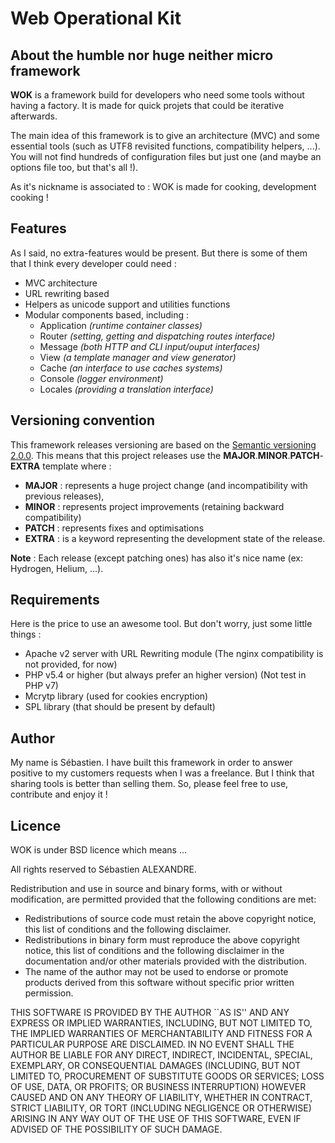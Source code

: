 # Web Operational Kit

## About the humble nor huge neither micro framework

**WOK** is a framework build for developers who need some tools without having a factory.  It is made for quick projets that could be iterative afterwards.

The main idea of this framework is to give an architecture  (MVC) and some essential tools (such as UTF8 revisited functions, compatibility helpers, ...). You will not find hundreds of configuration files but just one (and maybe an options file too, but that's all !).

As it's nickname is associated to : WOK is made for cooking, development cooking !

## Features

As I said, no extra-features would be present. But there is some of them that I think every developer could need :

- MVC architecture
- URL rewriting based
- Helpers as unicode support and utilities functions
- Modular components based, including :
    - Application _(runtime container classes)_
    - Router _(setting, getting and dispatching routes interface)_
    - Message _(both HTTP and CLI input/ouput interfaces)_
    - View _(a template manager and view generator)_
    - Cache _(an interface to use caches systems)_
    - Console _(logger environment)_
    - Locales _(providing a translation interface)_


## Versioning convention

This framework releases versioning are based on the [Semantic versioning 2.0.0](http://semver.org/). This means that this project releases use the **MAJOR**.**MINOR**.**PATCH**-**EXTRA** template where :

- **MAJOR** : represents a huge project change (and incompatibility with previous releases),
- **MINOR** : represents project improvements (retaining backward compatibility)
- **PATCH** : represents fixes and optimisations
- **EXTRA** : is a keyword representing the development state of the release.

**Note** : Each release (except patching ones) has also it's nice name (ex: Hydrogen, Helium, ...).


## Requirements

Here is the price to use an awesome tool. But don't worry, just some little things :

- Apache v2 server with URL Rewriting module (The nginx compatibility is not provided, for now)
- PHP v5.4 or higher (but always prefer an higher version) (Not test in PHP v7)
- Mcrytp library (used for cookies encryption)
- SPL library (that should be present by default)


## Author

My name is Sébastien. I have built this framework in order to answer positive to my customers requests when I was a freelance. But I think that sharing tools is better than selling them. So, please feel free to use, contribute and enjoy it !


## Licence

WOK is under BSD licence which means ...

All rights reserved to Sébastien ALEXANDRE.

Redistribution and use in source and binary forms, with or without
modification, are permitted provided that the following conditions
are met:

* Redistributions of source code must retain the above copyright
  notice, this list of conditions and the following disclaimer.
* Redistributions in binary form must reproduce the above copyright
  notice, this list of conditions and the following disclaimer in the
  documentation and/or other materials provided with the distribution.
* The name of the author may not be used to endorse or promote products
  derived from this software without specific prior written permission.

THIS SOFTWARE IS PROVIDED BY THE AUTHOR ``AS IS'' AND ANY EXPRESS OR
IMPLIED WARRANTIES, INCLUDING, BUT NOT LIMITED TO, THE IMPLIED WARRANTIES
OF MERCHANTABILITY AND FITNESS FOR A PARTICULAR PURPOSE ARE DISCLAIMED.
IN NO EVENT SHALL THE AUTHOR BE LIABLE FOR ANY DIRECT, INDIRECT,
INCIDENTAL, SPECIAL, EXEMPLARY, OR CONSEQUENTIAL DAMAGES (INCLUDING, BUT
NOT LIMITED TO, PROCUREMENT OF SUBSTITUTE GOODS OR SERVICES; LOSS OF USE,
DATA, OR PROFITS; OR BUSINESS INTERRUPTION) HOWEVER CAUSED AND ON ANY
THEORY OF LIABILITY, WHETHER IN CONTRACT, STRICT LIABILITY, OR TORT
(INCLUDING NEGLIGENCE OR OTHERWISE) ARISING IN ANY WAY OUT OF THE USE OF
THIS SOFTWARE, EVEN IF ADVISED OF THE POSSIBILITY OF SUCH DAMAGE.
